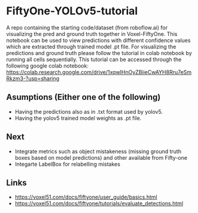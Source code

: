 # FiftyOne-YOLOv5-tutorial
A repo containing the starting code/dataset (from roboflow.ai) for visualizing the pred and ground truth together in Voxel-FiftyOne. 
This notebook can be used to view predictions with different confidence values which are extracted through trained model .pt file.
For visualizing the predictions and ground truth please follow the tutorial in colab notebook by running all cells sequentially.
This tutorial can be accessed through the following google colab notebook: https://colab.research.google.com/drive/1xqwIHnOyZBiieCwAYH8Rru7eSmRkzm3-?usp=sharing

## Asumptions (Either one of the following)
* Having the predictions also as in .txt format used by yolov5. 
* Having the yolov5 trained model weights as .pt file.

## Next 
* Integrate metrics such as object mistakeness (missing ground truth boxes based on model predictions) and other available from Fifty-one
* Integarte LabelBox for relabelling mistakes

## Links
* https://voxel51.com/docs/fiftyone/user_guide/basics.html
* https://voxel51.com/docs/fiftyone/tutorials/evaluate_detections.html
